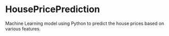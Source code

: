 # HousePricePrediction
Machine Learning model using Python to predict the house prices based on various features. 
